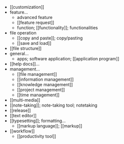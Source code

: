 - [[customization]]
- feature...
    - advanced feature
    - [[feature request]]
    - function; [[functionality]]; functionalities
- file operation
    - [[copy and paste]]; copy/pasting
    - [[save and load]]
- [[file structure]]
- general...
    - apps; software application; [[application program]]
- [[help docs]]...
- management...
    - [[file management]]
    - [[information management]]
    - [[knowledge management]]
    - [[project management]]
    - [[time management]]
- [[multi-media]]
- [[note-taking]]; note-taking tool; notetaking
- [[release]]
- [[text editor]]
- [[typesetting]]; formatting...
    - [[markup language]]; [[markup]]
- [[workflow]]
    - [[productivity tool]]
